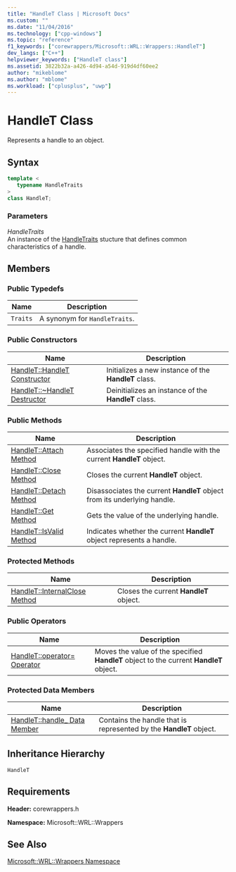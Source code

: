 ```yaml
---
title: "HandleT Class | Microsoft Docs"
ms.custom: ""
ms.date: "11/04/2016"
ms.technology: ["cpp-windows"]
ms.topic: "reference"
f1_keywords: ["corewrappers/Microsoft::WRL::Wrappers::HandleT"]
dev_langs: ["C++"]
helpviewer_keywords: ["HandleT class"]
ms.assetid: 3822b32a-a426-4d94-a54d-919d4df60ee2
author: "mikeblome"
ms.author: "mblome"
ms.workload: ["cplusplus", "uwp"]
---
```

# HandleT Class

Represents a handle to an object.

## Syntax

```cpp
template <
   typename HandleTraits
>
class HandleT;
```

### Parameters

*HandleTraits*<br/>
An instance of the [HandleTraits](../windows/handletraits-structure.md) stucture that defines common characteristics of a handle.

## Members

### Public Typedefs

|Name|Description|
|----------|-----------------|
|`Traits`|A synonym for `HandleTraits`.|

### Public Constructors

|Name|Description|
|----------|-----------------|
|[HandleT::HandleT Constructor](../windows/handlet-handlet-constructor.md)|Initializes a new instance of the **HandleT** class.|
|[HandleT::~HandleT Destructor](../windows/handlet-tilde-handlet-destructor.md)|Deinitializes an instance of the **HandleT** class.|

### Public Methods

|Name|Description|
|----------|-----------------|
|[HandleT::Attach Method](../windows/handlet-attach-method.md)|Associates the specified handle with the current **HandleT** object.|
|[HandleT::Close Method](../windows/handlet-close-method.md)|Closes the current **HandleT** object.|
|[HandleT::Detach Method](../windows/handlet-detach-method.md)|Disassociates the current **HandleT** object from its underlying handle.|
|[HandleT::Get Method](../windows/handlet-get-method.md)|Gets the value of the underlying handle.|
|[HandleT::IsValid Method](../windows/handlet-isvalid-method.md)|Indicates whether the current **HandleT** object represents a handle.|

### Protected Methods

|Name|Description|
|----------|-----------------|
|[HandleT::InternalClose Method](../windows/handlet-internalclose-method.md)|Closes the current **HandleT** object.|

### Public Operators

|Name|Description|
|----------|-----------------|
|[HandleT::operator= Operator](../windows/handlet-operator-assign-operator.md)|Moves the value of the specified **HandleT** object to the current **HandleT** object.|

### Protected Data Members

|Name|Description|
|----------|-----------------|
|[HandleT::handle_ Data Member](../windows/handlet-handle-data-member.md)|Contains the handle that is represented by the **HandleT** object.|

## Inheritance Hierarchy

`HandleT`

## Requirements

**Header:** corewrappers.h

**Namespace:** Microsoft::WRL::Wrappers

## See Also

[Microsoft::WRL::Wrappers Namespace](../windows/microsoft-wrl-wrappers-namespace.md)